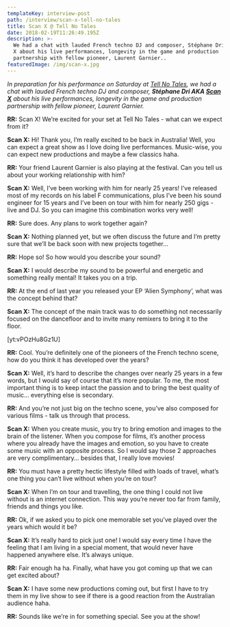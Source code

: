 ```yaml
---
templateKey: interview-post
path: /interview/scan-x-tell-no-tales
title: Scan X @ Tell No Tales
date: 2018-02-19T11:26:49.195Z
description: >-
  We had a chat with lauded French techno DJ and composer, Stéphane Dri AKA Scan
  X about his live performances, longevity in the game and production
  partnership with fellow pioneer, Laurent Garnier..
featuredImage: /img/scan-x.jpg
---
```

_In preparation for his performance on Saturday at [Tell No Tales](https://www.facebook.com/tellnotalesau), we had a chat with lauded French techno DJ and composer, **Stéphane Dri AKA [Scan X](https://www.facebook.com/scanxmusic/)** about his live performances, longevity in the game and production partnership with fellow pioneer, Laurent Garnier._

**RR:** Scan X! We’re excited for your set at Tell No Tales - what can we expect from it?

**Scan X:** Hi! Thank you, I’m really excited to be back in Australia! Well, you can expect a great show as I love doing live performances. Music-wise, you can expect new productions and maybe a few classics haha.

**RR:** Your friend Laurent Garnier is also playing at the festival. Can you tell us about your working relationship with him?

**Scan X:** Well, I’ve been working with him for nearly 25 years! I’ve released most of my records on his label F communications, plus I’ve been his sound engineer for 15 years and I’ve been on tour with him for nearly 250 gigs - live and DJ. So you can imagine this combination works very well!

**RR:** Sure does. Any plans to work together again?

**Scan X:** Nothing planned yet, but we often discuss the future and I’m pretty sure that we’ll be back soon with new projects together...

**RR:** Hope so! So how would you describe your sound?

**Scan X:** I would describe my sound to be powerful and energetic and something really mental! It takes you on a trip.

**RR:** At the end of last year you released your EP ‘Alien Symphony’, what was the concept behind that?

**Scan X:** The concept of the main track was to do something not necessarily focused on the dancefloor and to invite many remixers to bring it to the floor.

\[yt:vPOzHu8Gz1U]

**RR:** Cool. You’re definitely one of the pioneers of the French techno scene, how do you think it has developed over the years?

**Scan X:** Well, it’s hard to describe the changes over nearly 25 years in a few words, but I would say of course that it’s more popular. To me, the most important thing is to keep intact the passion and to bring the best quality of music... everything else is secondary.

**RR:** And you’re not just big on the techno scene, you’ve also composed for various films - talk us through that process.

**Scan X:** When you create music, you try to bring emotion and images to the brain of the listener. When you compose for films, it’s another process where you already have the images and emotion, so you have to create some music with an opposite process. So I would say those 2 approaches are very complimentary... besides that, I really love movies!

**RR:** You must have a pretty hectic lifestyle filled with loads of travel, what’s one thing you can’t live without when you’re on tour?

**Scan X:** When I’m on tour and travelling, the one thing I could not live without is an internet connection. This way you’re never too far from family, friends and things you like.

**RR:** Ok, if we asked you to pick one memorable set you’ve played over the years which would it be?

**Scan X:** It’s really hard to pick just one! I would say every time I have the feeling that I am living in a special moment, that would never have happened anywhere else. It’s always unique.

**RR:** Fair enough ha ha. Finally, what have you got coming up that we can get excited about?

**Scan X:** I have some new productions coming out, but first I have to try them in my live show to see if there is a good reaction from the Australian audience haha.

**RR:** Sounds like we’re in for something special. See you at the show!
